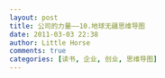 ```yaml
---
layout: post
title: 公司的力量——10.地球无疆思维导图
date: 2011-03-03 22:38
author: Little Horse
comments: true
categories: [读书, 企业, 创业, 思维导图]
---
```

<p><img src="http://manan.org/images/wp/2011/03/030311_1438_101.png" alt=""/>
	</p>
